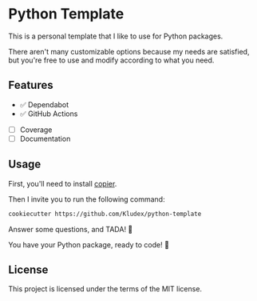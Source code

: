 # Python Template

This is a personal template that I like to use for Python packages.

There aren't many customizable options because my needs are satisfied, but you're free to use and modify according to what you need.

## Features

- ✅ Dependabot
- ✅ GitHub Actions
- [ ] Coverage
- [ ] Documentation

## Usage

First, you'll need to install [copier](https://copier.readthedocs.io/en/stable/).

Then I invite you to run the following command:

``` bash
cookiecutter https://github.com/Kludex/python-template
```

Answer some questions, and TADA! :tada:

You have your Python package, ready to code! 🙂

## License

This project is licensed under the terms of the MIT license.
